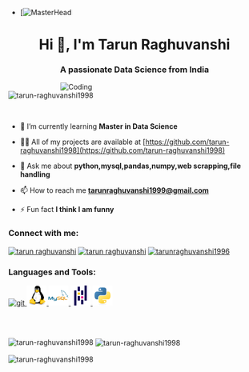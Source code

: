 - [![MasterHead](https://indusuni.ac.in/uploads/blogs/iite/Understanding%20the%20Hype%20Around%20Machine%20Learning.gif)
<h1 align="center">Hi 👋, I'm Tarun Raghuvanshi</h1>
<h3 align="center">A passionate Data Science from India</h3>
<img align="right" alt="Coding" width="400" src="https://miro.medium.com/v2/resize:fit:1360/0*7Q3yvSIv_t0ioJ-Z.gif">

<p align="left"> <img src="https://komarev.com/ghpvc/?username=tarun-raghuvanshi1998&label=Profile%20views&color=0e75b6&style=flat" alt="tarun-raghuvanshi1998" /> </p>

<p align="left"> <a href="https://twitter.com/" target="blank"><img src="https://img.shields.io/twitter/follow/?logo=twitter&style=for-the-badge" alt="" /></a> </p>

- 🌱 I’m currently learning **Master in Data Science**

- 👨‍💻 All of my projects are available at [https://github.com/tarun-raghuvanshi1998](https://github.com/tarun-raghuvanshi1998)

- 💬 Ask me about **python,mysql,pandas,numpy,web scrapping,file handling**

- 📫 How to reach me **tarunraghuvanshi1999@gmail.com**

- ⚡ Fun fact **I think I am funny**

<h3 align="left">Connect with me:</h3>
<p align="left">
<a href="https://linkedin.com/in/tarun raghuvanshi" target="blank"><img align="center" src="https://raw.githubusercontent.com/rahuldkjain/github-profile-readme-generator/master/src/images/icons/Social/linked-in-alt.svg" alt="tarun raghuvanshi" height="30" width="40" /></a>
<a href="https://fb.com/tarun raghuvanshi" target="blank"><img align="center" src="https://raw.githubusercontent.com/rahuldkjain/github-profile-readme-generator/master/src/images/icons/Social/facebook.svg" alt="tarun raghuvanshi" height="30" width="40" /></a>
<a href="https://instagram.com/tarunraghuvanshi1996" target="blank"><img align="center" src="https://raw.githubusercontent.com/rahuldkjain/github-profile-readme-generator/master/src/images/icons/Social/instagram.svg" alt="tarunraghuvanshi1996" height="30" width="40" /></a>
</p>

<h3 align="left">Languages and Tools:</h3>
<p align="left"> <a href="https://git-scm.com/" target="_blank" rel="noreferrer"> <img src="https://www.vectorlogo.zone/logos/git-scm/git-scm-icon.svg" alt="git" width="40" height="40"/> </a> <a href="https://www.linux.org/" target="_blank" rel="noreferrer"> <img src="https://raw.githubusercontent.com/devicons/devicon/master/icons/linux/linux-original.svg" alt="linux" width="40" height="40"/> </a> <a href="https://www.mysql.com/" target="_blank" rel="noreferrer"> <img src="https://raw.githubusercontent.com/devicons/devicon/master/icons/mysql/mysql-original-wordmark.svg" alt="mysql" width="40" height="40"/> </a> <a href="https://pandas.pydata.org/" target="_blank" rel="noreferrer"> <img src="https://raw.githubusercontent.com/devicons/devicon/2ae2a900d2f041da66e950e4d48052658d850630/icons/pandas/pandas-original.svg" alt="pandas" width="40" height="40"/> </a> <a href="https://www.python.org" target="_blank" rel="noreferrer"> <img src="https://raw.githubusercontent.com/devicons/devicon/master/icons/python/python-original.svg" alt="python" width="40" height="40"/> </a> </p>

<br><br>

<p><img align="left" src="https://github-readme-stats.vercel.app/api/top-langs?username=tarun-raghuvanshi1998&show_icons=true&locale=en&layout=compact" alt="tarun-raghuvanshi1998" /></p>

<p>&nbsp;<img align="center" src="https://github-readme-stats.vercel.app/api?username=tarun-raghuvanshi1998&show_icons=true&locale=en" alt="tarun-raghuvanshi1998" /></p>

<p><img align="center" src="https://github-readme-streak-stats.herokuapp.com/?user=tarun-raghuvanshi1998&" alt="tarun-raghuvanshi1998" /></p>


<!---
tarun-raghuvanshi1998/tarun-raghuvanshi1998 is a ✨ special ✨ repository because its `README.md` (this file) appears on your GitHub profile.
You can click the Preview link to take a look at your changes.
--->
